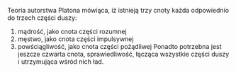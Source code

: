 Teoria autorstwa Platona mówiąca, iż istnieją trzy cnoty każda odpowiednio do trzech części duszy:
1. mądrość, jako cnota części rozumnej
2. męstwo, jako cnota części impulsywnej
3. powściągliwość, jako cnota części pożądliwej
Ponadto potrzebna jest jeszcze czwarta cnota, sprawiedliwość, łącząca wszystkie części duszy i utrzymująca wśród nich ład.